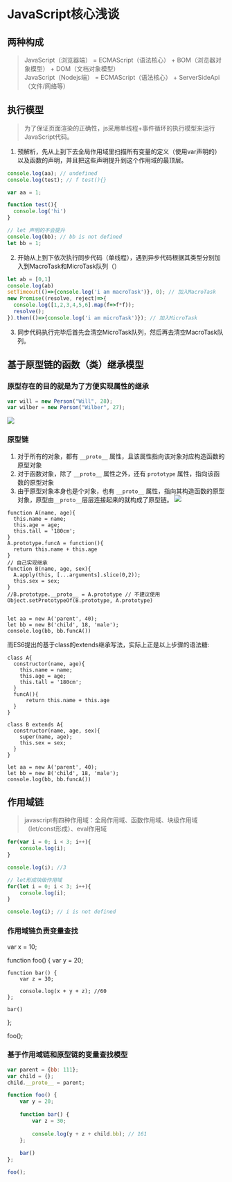 # JavaScript核心浅谈

## 两种构成
> JavaScript（浏览器端） = ECMAScript（语法核心） + BOM（浏览器对象模型） + DOM（文档对象模型）   
JavaScript（Nodejs端） = ECMAScript（语法核心） + ServerSideApi（文件/网络等）

## 执行模型
> 为了保证页面渲染的正确性，js采用单线程+事件循环的执行模型来运行JavaScript代码。

1. 预解析，先从上到下去全局作用域里扫描所有变量的定义（使用var声明的）以及函数的声明，并且把这些声明提升到这个作用域的最顶层。
```javascript
console.log(aa); // undefined
console.log(test); // f test(){}

var aa = 1;

function test(){
  console.log('hi')
}

// let 声明的不会提升
console.log(bb); // bb is not defined
let bb = 1;

```
2. 开始从上到下依次执行同步代码（单线程），遇到异步代码根据其类型分别加入到MacroTask和MicroTask队列（）
```javascript
let ab = [0,1]
console.log(ab)
setTimeout(()=>{console.log('i am macroTask')}, 0); // 加入MacroTask
new Promise((resolve, reject)=>{
  console.log([1,2,3,4,5,6].map(f=>f*f));
  resolve();
}).then(()=>{console.log('i am microTask')}); // 加入MicroTask
```
3. 同步代码执行完毕后首先会清空MicroTask队列，然后再去清空MacroTask队列。

## 基于原型链的函数（类）继承模型

### 原型存在的目的就是为了方便实现属性的继承

```javascript
var will = new Person("Will", 28);
var wilber = new Person("Wilber", 27);
```
![](https://images2015.cnblogs.com/blog/593627/201510/593627-20151030202438622-536991068.png)

### 原型链

1. 对于所有的对象，都有 `__proto__` 属性，且该属性指向该对象对应构造函数的原型对象   
2. 对于函数对象，除了 `__proto__` 属性之外，还有 `prototype` 属性，指向该函数的原型对象
3. 由于原型对象本身也是个对象，也有 `__proto__` 属性，指向其构造函数的原型对象，原型由`__proto__`层层连接起来的就构成了原型链。
![](https://images2015.cnblogs.com/blog/593627/201510/593627-20151030202435591-481237570.png)

```
function A(name, age){
  this.name = name;
  this.age = age;
  this.tall = '180cm';
}
A.prototype.funcA = function(){
  return this.name + this.age
}
// 自己实现继承
function B(name, age, sex){
  A.apply(this, [...arguments].slice(0,2));
  this.sex = sex;
}
//B.prototype.__proto__ = A.prototype // 不建议使用
Object.setPrototypeOf(B.prototype, A.prototype)


let aa = new A('parent', 40);
let bb = new B('child', 18, 'male');
console.log(bb, bb.funcA())

```

而ES6提出的基于class的extends继承写法，实际上正是以上步骤的语法糖:
```
class A{
  constructor(name, age){
    this.name = name;
    this.age = age;
    this.tall = '180cm';
  }
  funcA(){
      return this.name + this.age
  }
}

class B extends A{
  constructor(name, age, sex){
    super(name, age);
    this.sex = sex;
  }
}

let aa = new A('parent', 40);
let bb = new B('child', 18, 'male');
console.log(bb, bb.funcA())
```

## 作用域链
> javascript有四种作用域：全局作用域、函数作用域、块级作用域（let/const形成）、eval作用域   

```javascript
for(var i = 0; i < 3; i++){
    console.log(i);
}

console.log(i); //3

// let形成块级作用域
for(let i = 0; i < 3; i++){
    console.log(i);
}

console.log(i); // i is not defined
```

### 作用域链负责变量查找

var x = 10;

function foo() {
    var y = 20;
    
    function bar() {
        var z = 30;
       
        console.log(x + y + z); //60
    };
    
    bar()
};

foo();

### 基于作用域链和原型链的变量查找模型

```javascript
var parent = {bb: 111};
var child = {};
child.__proto__ = parent;

function foo() {
    var y = 20;
    
    function bar() {
        var z = 30;
       
        console.log(y + z + child.bb); // 161
    };
    
    bar()
};

foo();
```





